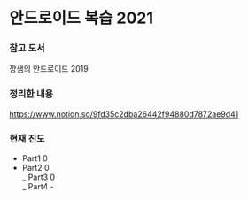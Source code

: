 # 안드로이드 복습 2021

### 참고 도서
깡샘의 안드로이드 2019


### 정리한 내용
https://www.notion.so/9fd35c2dba26442f94880d7872ae9d41


### 현재 진도
- Part1 0 <br>
- Part2 0 <br>
_ Part3 0 <br>
_ Part4 - <br>
